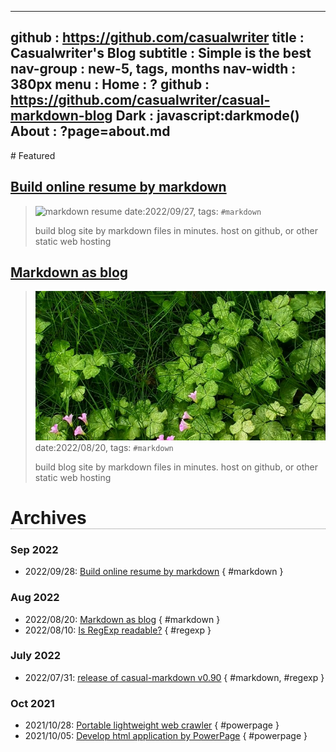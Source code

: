 -----------------------------------------------------------------------------
github     : https://github.com/casualwriter
title      : Casualwriter's Blog
subtitle   : Simple is the best
nav-group  : new-5, tags, months
nav-width  : 380px
menu       : 
   Home    : ?
   github  : https://github.com/casualwriter/casual-markdown-blog
   Dark    : javascript:darkmode()
   About   : ?page=about.md
-----------------------------------------------------------------------------
<style comment="show nav at right">
#header { background: linear-gradient(to bottom right, #06c, #fc0); }
#left-panel  { right:0; left:auto; width: {{nav-width}} }
#right-panel { left:0; border-right:1px solid grey; right:calc({{nav-width}} + 20px) }
h1 { border-bottom:1px dotted grey }
.nav-post a  { color: teal }
.nav-tag  a  { color: #06c }
.nav-month a { color: grey }
.post-date   { font-size:10px; font-weight:400; color:#aaa }
.post-title  { font-size:16px; }
.post-tags   { left-margin:20px; padding:4px; font-size:10px; color:green; font-weight:400 }
</style>

<div id="md-post">
# Featured

## [Build online resume by markdown](20220927-markdown-as-resume.md)
> ![markdown resume](http://casualwriter.github.io/casual-markdown/casual-markdown-cv.png)
> date:2022/09/27, tags: `#markdown`
> 
> build blog site by markdown files in minutes.
> host on github, or other static web hosting  

## [Markdown as blog](20220820-markdown-as-blog.md)
> ![build blog site by markdown files](campo01.jpg)
> date:2022/08/20, tags: `#markdown`
> 
> build blog site by markdown files in minutes.
> host on github, or other static web hosting  


# Archives

### Sep 2022

* 2022/09/28: [Build online resume by markdown](20220927-markdown-as-resume.md) { #markdown }
   
### Aug 2022
                    
* 2022/08/20: [Markdown as blog](20220820-markdown-as-blog.md) { #markdown }
* 2022/08/10: [Is RegExp readable?](20220810-is-regexp-readable.md) { #regexp }

### July 2022
                    
* 2022/07/31: [release of casual-markdown v0.90](20220731-casual-markdown-v0.90.md) { #markdown, #regexp }

### Oct 2021

* 2021/10/28: [Portable lightweight web crawler](20211028-powerpage-web-crawler.md) { #powerpage }
* 2021/10/05: [Develop html application by PowerPage](20211005-powerpage-0.60.md) { #powerpage }

</div>